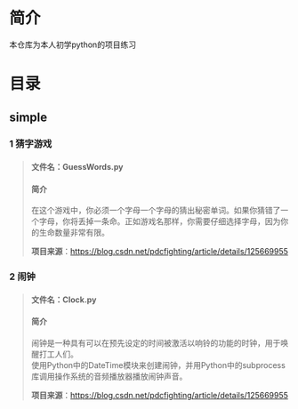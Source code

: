 # 简介  
本仓库为本人初学python的项目练习  
# 目录  
## simple  
### 1 猜字游戏  
>#### 文件名：GuessWords.py  
>#### 简介  
>在这个游戏中，你必须一个字母一个字母的猜出秘密单词。如果你猜错了一个字母，你将丢掉一条命。正如游戏名那样，你需要仔细选择字母，因为你的生命数量非常有限。
>
>**项目来源**：https://blog.csdn.net/pdcfighting/article/details/125669955

### 2 闹钟
>#### 文件名：Clock.py
> #### 简介
>闹钟是一种具有可以在预先设定的时间被激活以响铃的功能的时钟，用于唤醒打工人们。  
>使用Python中的DateTime模块来创建闹钟，并用Python中的subprocess库调用操作系统的音频播放器播放闹钟声音。
> 
>**项目来源**：https://blog.csdn.net/pdcfighting/article/details/125669955
